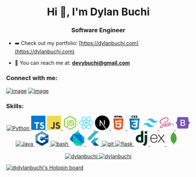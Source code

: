 <h1 align="center">Hi 👋, I'm Dylan Buchi</h1>


<h3 align="center">Software Engineer</h3>

- ➡️ Check out my portfolio:
[https://dylanbuchi.com](https://dylanbuchi.com)

- 📧 You can reach me at: **devybuchi@gmail.com**


<h3 align="left">Connect with me:</h3>

[![image](https://img.shields.io/badge/LinkedIn-0077B5?style=for-the-badge&logo=linkedin&logoColor=white)](https://www.linkedin.com/in/dylanbuchi/)
[![image](https://img.shields.io/badge/Twitter-1DA1F2?style=for-the-badge&logo=twitter&logoColor=white)](https://twitter.com/dylanbuchi/)

<h3 align="left">Skills:</h3>
<div align="center">
  <!-- PYTHON -->
  <a href="https://docs.python.org/3/" target="_blank">
    <img
      src="https://www.vectorlogo.zone/logos/python/python-icon.svg"
      alt="Python"
      width="40"
      height="40"
    />
  </a>
  <!-- TypeScript - 👨‍💻 -->
  <a href="https://www.typescriptlang.org/docs/" target="_blank">
    <img
      src="https://github.com/devicons/devicon/blob/master/icons/typescript/typescript-original.svg"
      alt="typescript"
      width="40"
      height="40"
    />
  </a>
    <!-- JavaScript -->
   <a
    href="https://developer.mozilla.org/en-US/docs/Web/JavaScript"
    target="_blank"
    >
    <img
      src="https://github.com/devicons/devicon/blob/master/icons/javascript/javascript-original.svg"
      alt="javascript"
      width="40"
      height="40"
    />
  </a>
    <!-- NodeJS -->
  <a href="https://nodejs.org" target="_blank">
    <img
      src="https://github.com/devicons/devicon/blob/master/icons/nodejs/nodejs-plain.svg"
      alt="node.js"
      width="40"
      height="40"
    />
  </a>
    <!-- REACTJS -->
  <a href="https://reactjs.org/" target="_blank">
    <img
      src="https://github.com/devicons/devicon/blob/master/icons/react/react-original.svg"
      alt="react"
      width="40"
      height="40"
    />
  </a>
    <!-- NEXT JS -->
  <a
    href="https://nextjs.org/"
    target="_blank"
  >
    <img
      src="https://github.com/devicons/devicon/blob/master/icons/nextjs/nextjs-original.svg"
      alt="NextJs"
      width="40"
      height="40"
    />
  </a>
    <!-- HTML5 -->
  <a href="https://www.w3.org/html/" target="_blank">
    <img
      src="https://github.com/devicons/devicon/blob/master/icons/html5/html5-original-wordmark.svg"
      alt="html5"
      width="40"
      height="40"
    />
  </a>
  <!-- Css -->
  <a href="https://www.w3schools.com/css/" target="_blank">
    <img
      src="https://github.com/devicons/devicon/blob/master/icons/css3/css3-original-wordmark.svg"
      alt="css3"
      width="40"
      height="40"
    />
  </a>
    <!-- TAILWIND -->
  <a href="https://tailwindcss.com/" target="_blank">
    <img
      src="https://github.com/devicons/devicon/blob/master/icons/tailwindcss/tailwindcss-plain.svg"
      alt="Tailwind"
      width="40"
      height="40"
    />
  </a>
  <!-- Sass -->
  <a href="https://sass-lang.com/" target="_blank">
    <img
      src="https://github.com/devicons/devicon/blob/master/icons/sass/sass-original.svg"
      alt="sass"
      width="40"
      height="40"
    />
  </a>

  <!-- Bootstrap -->
  <a href="https://getbootstrap.com" target="_blank">
    <img
      src="https://github.com/devicons/devicon/blob/master/icons/bootstrap/bootstrap-plain.svg"
      alt="bootstrap"
      width="40"
      height="40"
    />
  </a>

  <!-- Java -->
  <a href="https://docs.oracle.com/en/java/javase/" target="_blank">
    <img
      src="https://www.vectorlogo.zone/logos/java/java-icon.svg"
      alt="Java"
      width="40"
      height="40"
    />
  </a>

  <!-- C++ -->
  <a href="https://en.cppreference.com/w/" target="_blank">
    <img
      src="https://github.com/devicons/devicon/blob/master/icons/cplusplus/cplusplus-original.svg"
      alt="C++"
      width="40"
      height="40"
    />
  </a>
  <!-- Bash -->
  <a href="https://www.gnu.org/software/bash/" target="_blank">
    <img
      src="https://www.vectorlogo.zone/logos/gnu_bash/gnu_bash-icon.svg"
      alt="bash"
      width="40"
      height="40"
    />
  </a>
  <!-- dart -->
  <a href="https://dart.dev" target="_blank">
    <img
      src="https://github.com/devicons/devicon/blob/master/icons/dart/dart-original.svg"
      alt="dart"
      width="40"
      height="40"
    />
  </a>
  <!-- Flutter -->
  <a href="https://flutter.dev" target="_blank">
    <img
      src="https://github.com/devicons/devicon/blob/master/icons/flutter/flutter-original.svg"
      alt="flutter"
      width="40"
      height="40"
    />
  </a>
  <!-- Git -->
  <a href="https://git-scm.com/" target="_blank">
    <img
      src="https://www.vectorlogo.zone/logos/git-scm/git-scm-icon.svg"
      alt="git"
      width="40"
      height="40"
    />
  </a>
  <!-- Flask -->
  <a href="https://flask.palletsprojects.com/" target="_blank">
    <img
      src="https://www.vectorlogo.zone/logos/pocoo_flask/pocoo_flask-icon.svg"
      alt="flask"
      width="40"
      height="40"
    />
  </a>
  <!-- Django -->
  <a href="https://www.djangoproject.com/" target="_blank">
    <img
      src="https://github.com/devicons/devicon/blob/master/icons/django/django-plain.svg"
      alt="django"
      width="40"
      height="40"
    />
  </a>
   <!-- Express.js -->
  <a href="https://expressjs.com/" target="_blank">
    <img
      src="https://github.com/devicons/devicon/blob/master/icons/express/express-original.svg"
      alt="express.js"
      width="40"
      height="40"
    />
  </a>

  <!-- MongoDB -->
  <a href="https://www.mongodb.com/" target="_blank">
    <img
      src="https://github.com/devicons/devicon/blob/master/icons/mongodb/mongodb-plain.svg"
      alt="mongodb"
      width="40"
      height="40"
    />
  </a>
</div>
<br>
<div align="center">
  
  <a href="https://github.com/dylanbuchi">
    <img
      width="420"
      height="165"
      src="https://streak-stats.demolab.com/?user=dylanbuchi&theme=slateorange&fire=ECAD49&sideLabels=ECAD49&currStreakNum=F3C92A"
      alt="dylanbuchi"
    />
  </a>
  <a href="https://github.com/dylanbuchi">
    <img
      src="https://github-readme-stats.vercel.app/api/top-langs/?username=dylanbuchi&show_icons=true&locale=en&layout=compact&langs_count=6&exclude_repo=francis-portfolio&theme=slateorange&hide=html,jupyter%20notebook,objective-c&card_width=250"
      alt="dylanbuchi"
    />
  </a>

</div>

[![@dylanbuchi's Holopin board](https://holopin.io/api/user/board?user=dylanbuchi)](https://holopin.io/@dylanbuchi)


<!-- WAKATIME STATS
<img align="center" src="https://github-readme-stats.vercel.app/api/wakatime?username=@dylanbuchi&layout=compact&v=2" />-->
<!-- 
<img align="center" src="https://github-readme-stats.vercel.app/api/top-langs?username=dylanbuchi&show_icons=true&locale=en&layout=compact&langs_count=6&exclude_repo=francis-portfolio" alt="dylanbuchi" />

<img align="center" src="https://github-readme-streak-stats.herokuapp.com/?user=dylanbuchi" alt="dylanbuchi" />
 -->
